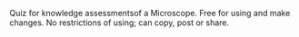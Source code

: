 Quiz for knowledge assessmentsof a Microscope.
Free for using and make changes.
No restrictions of using; can copy, post or share.
